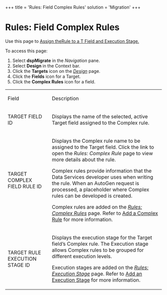 +++
title = 'Rules: Field Complex Rules'
solution = 'Migration'
+++

# Rules: Field Complex Rules

<div class="use">

Use this page to [Assign theRule to a T Field and Execution
Stage.](../Use_Cases/Complex_Rules#Assign_the_Rule_to_a_Field)

</div>

To access this page:

1.  Select <span style="font-weight: bold;">dspMigrate</span> in the
    <span style="font-style: italic;">Navigation</span> pane.
2.  Select <span style="font-weight: bold;">Design </span>in the Context
    bar.
3.  Click the <span style="font-weight: bold;">Targets</span> icon on
    the *[Design](Design)* page.
4.  Click the <span style="font-weight: bold;">Fields</span> icon for a
    Target.
5.  Click the <span style="font-weight: bold;">Complex Rules</span> icon
    for a field.

<table>
<tbody>
<tr class="odd">
<td><p>Field</p></td>
<td><p>Description</p></td>
</tr>
<tr class="even">
<td><p>TARGET FIELD ID</p></td>
<td><p>Displays the name of the selected, active Target field assigned to the Complex rule.</p></td>
</tr>
<tr class="odd">
<td><p>TARGET COMPLEX FIELD RULE ID</p></td>
<td><p>Displays the Complex rule name to be assigned to the Target field. Click the link to open the <span style="font-style: italic;">Rules: Complex Rule</span> page to view more details about the rule.</p>
<p>Complex rules provide information that the Data Services developer uses when writing the rule. When an AutoGen request is processed, a placeholder where Complex rules can be developed is created.</p>
<p>Complex rules are added on the <span style="font-style: italic;"><a href="Rules_Complex_Rule_H">Rules: Complex Rules</a></span> page. Refer to <a href="../Use_Cases/Complex_Rules#Add_a_Complex_Rule">Add a Complex Rule</a> for more information.</p></td>
</tr>
<tr class="even">
<td><p>TARGET RULE EXECUTION STAGE ID</p></td>
<td><p>Displays the execution stage for the Target field’s Complex rule. The Execution stage allows Complex rules to be grouped for different execution levels.</p>
<p>Execution stages are added on the <span style="font-style: italic;"><a href="Rules_Execution_Stage_H">Rules: Execution Stage</a></span> page. Refer to <a href="../Use_Cases/Complex_Rules#Add_an_Execution_Stage">Add an Execution Stage</a> for more information.</p></td>
</tr>
</tbody>
</table>
